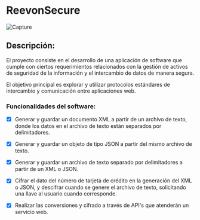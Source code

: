 # ReevonSecure

![Capture](https://github.com/nema4dev/reevon-secure/assets/119716951/5fad6f5e-ae81-4255-b275-402691d65afc)

## Descripción:

El proyecto consiste en el desarrollo de una aplicación de software que cumple con ciertos requerimientos relacionados con la gestión de activos de seguridad de la información y el intercambio de datos de manera segura. 

El objetivo principal es explorar y utilizar protocolos estándares de intercambio y comunicación entre aplicaciones web.


### Funcionalidades del software:

- [x] Generar y guardar un documento XML a partir de un archivo de texto, donde los datos en el archivo de texto están separados por       
      delimitadores.
- [x] Generar y guardar un objeto de tipo JSON a partir del mismo archivo de texto.
- [x] Generar y guardar un archivo de texto separado por delimitadores a partir de un XML o JSON.
- [x] Cifrar el dato del número de tarjeta de crédito en la generación del XML o JSON, y descifrar cuando se genere el archivo de texto, 
      solicitando una llave al usuario cuando corresponde.
- [x] Realizar las conversiones y cifrado a través de API's que atenderán un servicio web.

